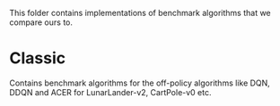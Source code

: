 This folder contains implementations of benchmark algorithms that we compare
ours to.

# Classic

Contains benchmark algorithms for the off-policy algorithms like DQN, DDQN and
ACER for LunarLander-v2, CartPole-v0 etc.
